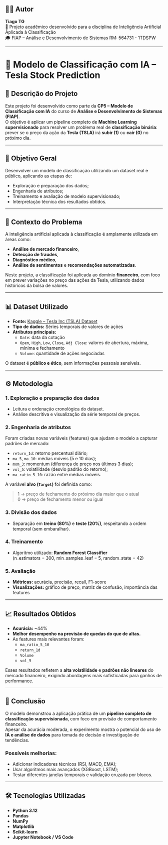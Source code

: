 ## 👨‍💻 Autor
**Tiago TG**  
📍 Projeto acadêmico desenvolvido para a disciplina de Inteligência Artificial Aplicada à Classificação  
🎓 FIAP – Análise e Desenvolvimento de Sistemas
RM: 564731 - 1TDSPW

---

# 🧠 Modelo de Classificação com IA – Tesla Stock Prediction

## 📘 Descrição do Projeto
Este projeto foi desenvolvido como parte da **CP5 – Modelo de Classificação com IA** do curso de **Análise e Desenvolvimento de Sistemas (FIAP)**.  
O objetivo é aplicar um pipeline completo de **Machine Learning supervisionado** para resolver um problema real de **classificação binária**: prever se o preço da ação da **Tesla (TSLA)** irá **subir (1)** ou **cair (0)** no próximo dia.

---

## 🎯 Objetivo Geral
Desenvolver um modelo de classificação utilizando um dataset real e público, aplicando as etapas de:
- Exploração e preparação dos dados;
- Engenharia de atributos;
- Treinamento e avaliação de modelo supervisionado;
- Interpretação técnica dos resultados obtidos.

---

## 🧩 Contexto do Problema
A inteligência artificial aplicada à classificação é amplamente utilizada em áreas como:
- **Análise de mercado financeiro**,  
- **Detecção de fraudes**,  
- **Diagnóstico médico**,  
- **Análise de sentimentos** e **recomendações automatizadas**.  

Neste projeto, a classificação foi aplicada ao domínio **financeiro**, com foco em prever variações no preço das ações da Tesla, utilizando dados históricos da bolsa de valores.

---

## 📊 Dataset Utilizado
- **Fonte:** [Kaggle – Tesla Inc (TSLA) Dataset](https://www.kaggle.com/datasets/abhimaneukj/tesla-inc-tsla-dataset)
- **Tipo de dados:** Séries temporais de valores de ações
- **Atributos principais:**
  - `Date`: data da cotação  
  - `Open`, `High`, `Low`, `Close`, `Adj Close`: valores de abertura, máxima, mínima e fechamento  
  - `Volume`: quantidade de ações negociadas  

O dataset é **público e ético**, sem informações pessoais sensíveis.

---

## ⚙️ Metodologia

### 1. Exploração e preparação dos dados
- Leitura e ordenação cronológica do dataset.  
- Análise descritiva e visualização da série temporal de preços.

### 2. Engenharia de atributos
Foram criadas novas variáveis (features) que ajudam o modelo a capturar padrões de mercado:
- `return_1d`: retorno percentual diário;  
- `ma_5`, `ma_10`: médias móveis (5 e 10 dias);  
- `mom_3`: momentum (diferença de preço nos últimos 3 dias);  
- `vol_5`: volatilidade (desvio padrão do retorno);  
- `ma_ratio_5_10`: razão entre médias móveis.

A variável **alvo (`Target`)** foi definida como:
> 1 → preço de fechamento do próximo dia maior que o atual  
> 0 → preço de fechamento menor ou igual

### 3. Divisão dos dados
- Separação em **treino (80%)** e **teste (20%)**, respeitando a ordem temporal (sem embaralhar).

### 4. Treinamento
- Algoritmo utilizado: **Random Forest Classifier**  
  (n_estimators = 300, min_samples_leaf = 5, random_state = 42)

### 5. Avaliação
- **Métricas:** acurácia, precisão, recall, F1-score  
- **Visualizações:** gráfico de preço, matriz de confusão, importância das features

---

## 📈 Resultados Obtidos
- **Acurácia:** ~44%  
- **Melhor desempenho na previsão de quedas do que de altas.**
- As features mais relevantes foram:
  - `ma_ratio_5_10`
  - `return_1d`
  - `Volume`
  - `vol_5`

Esses resultados refletem a **alta volatilidade** e **padrões não lineares** do mercado financeiro, exigindo abordagens mais sofisticadas para ganhos de performance.

---

## 🧠 Conclusão
O modelo demonstrou a aplicação prática de um **pipeline completo de classificação supervisionada**, com foco em previsão de comportamento financeiro.  
Apesar da acurácia moderada, o experimento mostra o potencial do uso de **IA e análise de dados** para tomada de decisão e investigação de tendências.

### Possíveis melhorias:
- Adicionar indicadores técnicos (RSI, MACD, EMA);
- Usar algoritmos mais avançados (XGBoost, LSTM);
- Testar diferentes janelas temporais e validação cruzada por blocos.

---

## 🛠️ Tecnologias Utilizadas
- **Python 3.12**
- **Pandas**
- **NumPy**
- **Matplotlib**
- **Scikit-learn**
- **Jupyter Notebook / VS Code**
